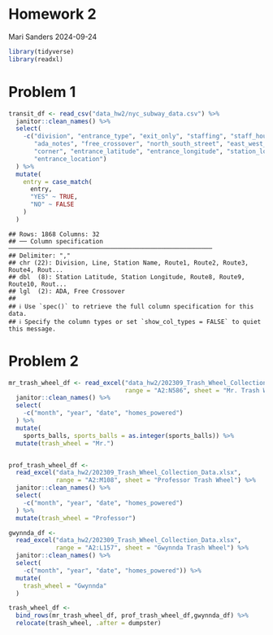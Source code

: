 Homework 2
================
Mari Sanders
2024-09-24

``` r
library(tidyverse)
library(readxl)
```

# Problem 1

``` r
transit_df <- read_csv("data_hw2/nyc_subway_data.csv") %>% 
  janitor::clean_names() %>% 
  select(
    -c("division", "entrance_type", "exit_only", "staffing", "staff_hours",
       "ada_notes", "free_crossover", "north_south_street", "east_west_street", 
       "corner", "entrance_latitude", "entrance_longitude", "station_location", 
       "entrance_location")
  ) %>% 
  mutate(
    entry = case_match(
      entry, 
      "YES" ~ TRUE, 
      "NO" ~ FALSE
    )
  )
```

    ## Rows: 1868 Columns: 32
    ## ── Column specification ────────────────────────────────────────────────────────
    ## Delimiter: ","
    ## chr (22): Division, Line, Station Name, Route1, Route2, Route3, Route4, Rout...
    ## dbl  (8): Station Latitude, Station Longitude, Route8, Route9, Route10, Rout...
    ## lgl  (2): ADA, Free Crossover
    ## 
    ## ℹ Use `spec()` to retrieve the full column specification for this data.
    ## ℹ Specify the column types or set `show_col_types = FALSE` to quiet this message.

# Problem 2

``` r
mr_trash_wheel_df <- read_excel("data_hw2/202309_Trash_Wheel_Collection_Data.xlsx", 
                                range = "A2:N586", sheet = "Mr. Trash Wheel") %>% 
  janitor::clean_names() %>% 
  select(
    -c("month", "year", "date", "homes_powered")
  ) %>% 
  mutate(
    sports_balls, sports_balls = as.integer(sports_balls)) %>% 
  mutate(trash_wheel = "Mr.")


prof_trash_wheel_df <- 
  read_excel("data_hw2/202309_Trash_Wheel_Collection_Data.xlsx", 
             range = "A2:M108", sheet = "Professor Trash Wheel") %>% 
  janitor::clean_names() %>% 
  select(
    -c("month", "year", "date", "homes_powered")
  ) %>% 
  mutate(trash_wheel = "Professor")

gwynnda_df <- 
  read_excel("data_hw2/202309_Trash_Wheel_Collection_Data.xlsx", 
             range = "A2:L157", sheet = "Gwynnda Trash Wheel") %>% 
  janitor::clean_names() %>% 
  select(
    -c("month", "year", "date", "homes_powered")) %>% 
  mutate(
    trash_wheel = "Gwynnda"
  )

trash_wheel_df <- 
  bind_rows(mr_trash_wheel_df, prof_trash_wheel_df,gwynnda_df) %>% 
  relocate(trash_wheel, .after = dumpster)
```
